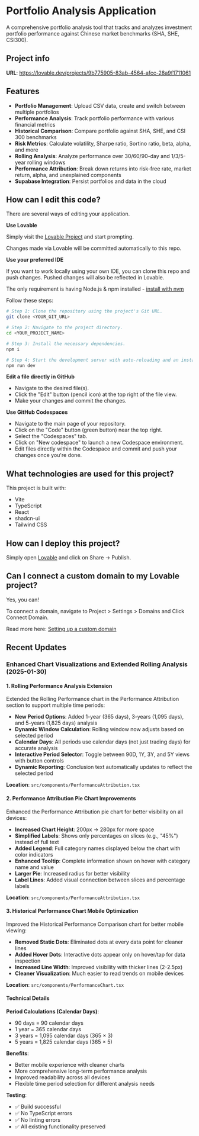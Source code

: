 # Portfolio Analysis Application

A comprehensive portfolio analysis tool that tracks and analyzes investment portfolio performance against Chinese market benchmarks (SHA, SHE, CSI300).

## Project info

**URL**: https://lovable.dev/projects/9b775905-83ab-4564-afcc-28a9f1711061

## Features

- **Portfolio Management**: Upload CSV data, create and switch between multiple portfolios
- **Performance Analysis**: Track portfolio performance with various financial metrics
- **Historical Comparison**: Compare portfolio against SHA, SHE, and CSI 300 benchmarks
- **Risk Metrics**: Calculate volatility, Sharpe ratio, Sortino ratio, beta, alpha, and more
- **Rolling Analysis**: Analyze performance over 30/60/90-day and 1/3/5-year rolling windows
- **Performance Attribution**: Break down returns into risk-free rate, market return, alpha, and unexplained components
- **Supabase Integration**: Persist portfolios and data in the cloud

## How can I edit this code?

There are several ways of editing your application.

**Use Lovable**

Simply visit the [Lovable Project](https://lovable.dev/projects/9b775905-83ab-4564-afcc-28a9f1711061) and start prompting.

Changes made via Lovable will be committed automatically to this repo.

**Use your preferred IDE**

If you want to work locally using your own IDE, you can clone this repo and push changes. Pushed changes will also be reflected in Lovable.

The only requirement is having Node.js & npm installed - [install with nvm](https://github.com/nvm-sh/nvm#installing-and-updating)

Follow these steps:

```sh
# Step 1: Clone the repository using the project's Git URL.
git clone <YOUR_GIT_URL>

# Step 2: Navigate to the project directory.
cd <YOUR_PROJECT_NAME>

# Step 3: Install the necessary dependencies.
npm i

# Step 4: Start the development server with auto-reloading and an instant preview.
npm run dev
```

**Edit a file directly in GitHub**

- Navigate to the desired file(s).
- Click the "Edit" button (pencil icon) at the top right of the file view.
- Make your changes and commit the changes.

**Use GitHub Codespaces**

- Navigate to the main page of your repository.
- Click on the "Code" button (green button) near the top right.
- Select the "Codespaces" tab.
- Click on "New codespace" to launch a new Codespace environment.
- Edit files directly within the Codespace and commit and push your changes once you're done.

## What technologies are used for this project?

This project is built with:

- Vite
- TypeScript
- React
- shadcn-ui
- Tailwind CSS

## How can I deploy this project?

Simply open [Lovable](https://lovable.dev/projects/9b775905-83ab-4564-afcc-28a9f1711061) and click on Share -> Publish.

## Can I connect a custom domain to my Lovable project?

Yes, you can!

To connect a domain, navigate to Project > Settings > Domains and Click Connect Domain.

Read more here: [Setting up a custom domain](https://docs.lovable.dev/features/custom-domain#custom-domain)

## Recent Updates

### Enhanced Chart Visualizations and Extended Rolling Analysis (2025-01-30)

#### 1. Rolling Performance Analysis Extension
Extended the Rolling Performance chart in the Performance Attribution section to support multiple time periods:

- **New Period Options**: Added 1-year (365 days), 3-years (1,095 days), and 5-years (1,825 days) analysis
- **Dynamic Window Calculation**: Rolling window now adjusts based on selected period
- **Calendar Days**: All periods use calendar days (not just trading days) for accurate analysis
- **Interactive Period Selector**: Toggle between 90D, 1Y, 3Y, and 5Y views with button controls
- **Dynamic Reporting**: Conclusion text automatically updates to reflect the selected period

**Location**: `src/components/PerformanceAttribution.tsx`

#### 2. Performance Attribution Pie Chart Improvements
Enhanced the Performance Attribution pie chart for better visibility on all devices:

- **Increased Chart Height**: 200px → 280px for more space
- **Simplified Labels**: Shows only percentages on slices (e.g., "45%") instead of full text
- **Added Legend**: Full category names displayed below the chart with color indicators
- **Enhanced Tooltip**: Complete information shown on hover with category name and value
- **Larger Pie**: Increased radius for better visibility
- **Label Lines**: Added visual connection between slices and percentage labels

**Location**: `src/components/PerformanceAttribution.tsx`

#### 3. Historical Performance Chart Mobile Optimization
Improved the Historical Performance Comparison chart for better mobile viewing:

- **Removed Static Dots**: Eliminated dots at every data point for cleaner lines
- **Added Hover Dots**: Interactive dots appear only on hover/tap for data inspection
- **Increased Line Width**: Improved visibility with thicker lines (2-2.5px)
- **Cleaner Visualization**: Much easier to read trends on mobile devices

**Location**: `src/components/PerformanceChart.tsx`

#### Technical Details

**Period Calculations (Calendar Days)**:
- 90 days = 90 calendar days
- 1 year = 365 calendar days
- 3 years = 1,095 calendar days (365 × 3)
- 5 years = 1,825 calendar days (365 × 5)

**Benefits**:
- Better mobile experience with cleaner charts
- More comprehensive long-term performance analysis
- Improved readability across all devices
- Flexible time period selection for different analysis needs

**Testing**:
- ✅ Build successful
- ✅ No TypeScript errors
- ✅ No linting errors
- ✅ All existing functionality preserved
